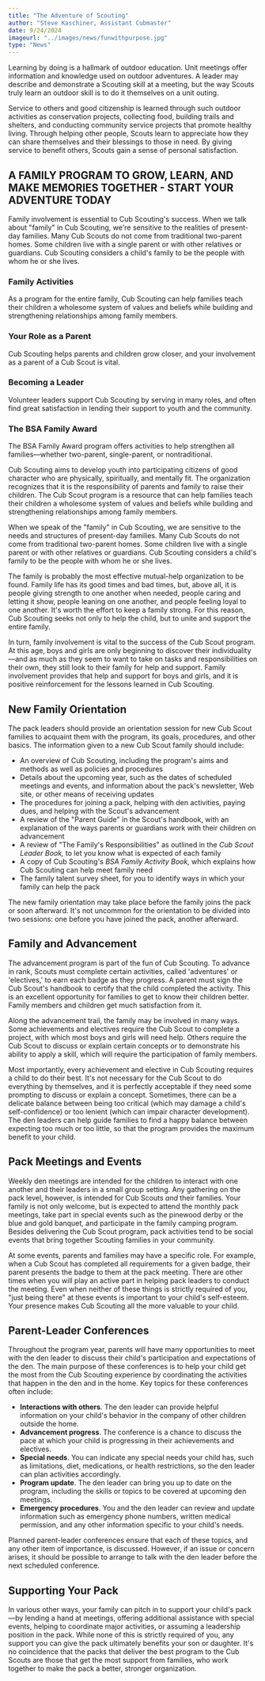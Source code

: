 ```yaml
---
title: "The Adventure of Scouting"
author: "Steve Kaschiner, Assistant Cubmaster"
date: 9/24/2024
imageurl: "../images/news/funwithpurpose.jpg"
type: "News"
---
```

Learning by doing is a hallmark of outdoor education. Unit meetings offer information and knowledge used on outdoor adventures. A leader may describe and demonstrate a Scouting skill at a meeting, but the way Scouts truly learn an outdoor skill is to do it themselves on a unit outing.

Service to others and good citizenship is learned through such outdoor activities as conservation projects, collecting food, building trails and shelters, and conducting community service projects that promote healthy living. Through helping other people, Scouts learn to appreciate how they can share themselves and their blessings to those in need. By giving service to benefit others, Scouts gain a sense of personal satisfaction.

## A FAMILY PROGRAM TO GROW, LEARN, AND MAKE MEMORIES TOGETHER - START YOUR ADVENTURE TODAY

Family involvement is essential to Cub Scouting's success. When we talk about "family" in Cub Scouting, we're sensitive to the realities of present-day families. Many Cub Scouts do not come from traditional two-parent homes. Some children live with a single parent or with other relatives or guardians. Cub Scouting considers a child's family to be the people with whom he or she lives.

### Family Activities

As a program for the entire family, Cub Scouting can help families teach their children a wholesome system of values and beliefs while building and strengthening relationships among family members.

### Your Role as a Parent

Cub Scouting helps parents and children grow closer, and your involvement as a parent of a Cub Scout is vital.

### Becoming a Leader

Volunteer leaders support Cub Scouting by serving in many roles, and often find great satisfaction in lending their support to youth and the community.

### The BSA Family Award

The BSA Family Award program offers activities to help strengthen all families—whether two-parent, single-parent, or nontraditional.

Cub Scouting aims to develop youth into participating citizens of good character who are physically, spiritually, and mentally fit. The organization recognizes that it is the responsibility of parents and family to raise their children. The Cub Scout program is a resource that can help families teach their children a wholesome system of values and beliefs while building and strengthening relationships among family members.

When we speak of the "family" in Cub Scouting, we are sensitive to the needs and structures of present-day families. Many Cub Scouts do not come from traditional two-parent homes. Some children live with a single parent or with other relatives or guardians. Cub Scouting considers a child's family to be the people with whom he or she lives.

The family is probably the most effective mutual-help organization to be found. Family life has its good times and bad times, but, above all, it is people giving strength to one another when needed, people caring and letting it show, people leaning on one another, and people feeling loyal to one another. It's worth the effort to keep a family strong. For this reason, Cub Scouting seeks not only to help the child, but to unite and support the entire family.

In turn, family involvement is vital to the success of the Cub Scout program. At this age, boys and girls are only beginning to discover their individuality—and as much as they seem to want to take on tasks and responsibilities on their own, they still look to their family for help and support. Family involvement provides that help and support for boys and girls, and it is positive reinforcement for the lessons learned in Cub Scouting.

## New Family Orientation

The pack leaders should provide an orientation session for new Cub Scout families to acquaint them with the program, its goals, procedures, and other basics. The information given to a new Cub Scout family should include:

* An overview of Cub Scouting, including the program's aims and methods as well as policies and procedures
* Details about the upcoming year, such as the dates of scheduled meetings and events, and information about the pack's newsletter, Web site, or other means of receiving updates
* The procedures for joining a pack, helping with den activities, paying dues, and helping with the Scout's advancement
* A review of the "Parent Guide" in the Scout's handbook, with an explanation of the ways parents or guardians work with their children on advancement
* A review of "The Family's Responsibilities" as outlined in the _Cub Scout Leader Book,_ to let you know what is expected of each family
* A copy of Cub Scouting's _BSA Family Activity Book,_ which explains how Cub Scouting can help meet family need
* The family talent survey sheet, for you to identify ways in which your family can help the pack

The new family orientation may take place before the family joins the pack or soon afterward. It's not uncommon for the orientation to be divided into two sessions: one before you have joined the pack, another afterward.

## Family and Advancement

The advancement program is part of the fun of Cub Scouting. To advance in rank, Scouts must complete certain activities, called 'adventures' or 'electives,' to earn each badge as they progress. A parent must sign the Cub Scout's handbook to certify that the child completed the activity. This is an excellent opportunity for families to get to know their children better. Family members and children get much satisfaction from it.

Along the advancement trail, the family may be involved in many ways. Some achievements and electives require the Cub Scout to complete a project, with which most boys and girls will need help. Others require the Cub Scout to discuss or explain certain concepts or to demonstrate his ability to apply a skill, which will require the participation of family members.

Most importantly, every achievement and elective in Cub Scouting requires a child to do their best. It's not necessary for the Cub Scout to do everything by themselves, and it is perfectly acceptable if they need some prompting to discuss or explain a concept. Sometimes, there can be a delicate balance between being too critical (which may damage a child's self-confidence) or too lenient (which can impair character development). The den leaders can help guide families to find a happy balance between expecting too much or too little, so that the program provides the maximum benefit to your child.

## Pack Meetings and Events

Weekly den meetings are intended for the children to interact with one another and their leaders in a small group setting. Any gathering on the pack level, however, is intended for Cub Scouts _and_ their families. Your family is not only welcome, but is expected to attend the monthly pack meetings, take part in special events such as the pinewood derby or the blue and gold banquet, and participate in the family camping program. Besides delivering the Cub Scout program, pack activities tend to be social events that bring together Scouting families in your community.

At some events, parents and families may have a specific role. For example, when a Cub Scout has completed all requirements for a given badge, their parent presents the badge to them at the pack meeting. There are other times when you will play an active part in helping pack leaders to conduct the meeting. Even when neither of these things is strictly required of you, "just being there" at these events is important to your child's self-esteem. Your presence makes Cub Scouting all the more valuable to your child.

## Parent-Leader Conferences

Throughout the program year, parents will have many opportunities to meet with the den leader to discuss their child's participation and expectations of the den. The main purpose of these conferences is to help your child get the most from the Cub Scouting experience by coordinating the activities that happen in the den and in the home. Key topics for these conferences often include:

* **Interactions with others**. The den leader can provide helpful information on your child's behavior in the company of other children outside the home.
* **Advancement progress**. The conference is a chance to discuss the pace at which your child is progressing in their achievements and electives.
* **Special needs**. You can indicate any special needs your child has, such as limitations, diet, medications, or health restrictions, so the den leader can plan activities accordingly.
* **Program update**. The den leader can bring you up to date on the program, including the skills or topics to be covered at upcoming den meetings.
* **Emergency procedures**. You and the den leader can review and update information such as emergency phone numbers, written medical permission, and any other information specific to your child's needs.

Planned parent-leader conferences ensure that each of these topics, and any other item of importance, is discussed. However, if an issue or concern arises, it should be possible to arrange to talk with the den leader before the next scheduled conference.

## Supporting Your Pack

In various other ways, your family can pitch in to support your child's pack—by lending a hand at meetings, offering additional assistance with special events, helping to coordinate major activities, or assuming a leadership position in the pack. While none of this is strictly required of you, any support you can give the pack ultimately benefits your son or daughter. It's no coincidence that the packs that deliver the best program to the Cub Scouts are those that get the most support from families, who work together to make the pack a better, stronger organization.